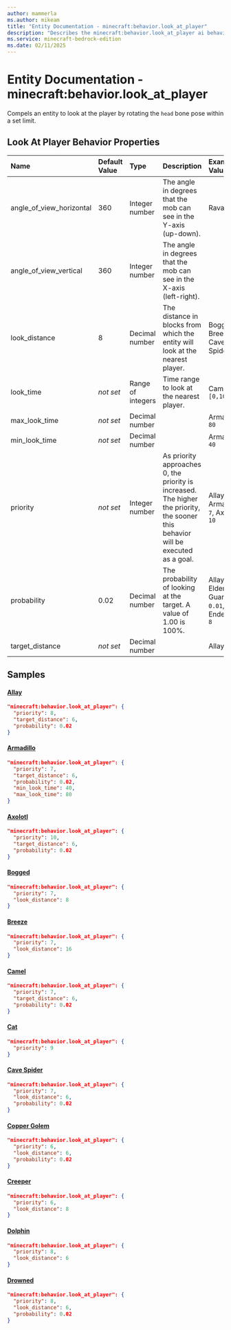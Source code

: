 ```yaml
---
author: mammerla
ms.author: mikeam
title: "Entity Documentation - minecraft:behavior.look_at_player"
description: "Describes the minecraft:behavior.look_at_player ai behavior component"
ms.service: minecraft-bedrock-edition
ms.date: 02/11/2025 
---
```


# Entity Documentation - minecraft:behavior.look_at_player

Compels an entity to look at the player by rotating the `head` bone pose within a set limit.


## Look At Player Behavior Properties

|Name       |Default Value |Type |Description |Example Values |
|:----------|:-------------|:----|:-----------|:------------- |
| angle_of_view_horizontal | 360 | Integer number | The angle in degrees that the mob can see in the Y-axis (up-down). | Ravager: `45` | 
| angle_of_view_vertical | 360 | Integer number | The angle in degrees that the mob can see in the X-axis (left-right). |  | 
| look_distance | 8 | Decimal number | The distance in blocks from which the entity will look at the nearest player. | Bogged: `8`, Breeze: `16`, Cave Spider: `6` | 
| look_time | *not set* | Range of integers | Time range to look at the nearest player. | Campghost: `[0,100]` | 
| max_look_time | *not set* | Decimal number |  | Armadillo: `80` | 
| min_look_time | *not set* | Decimal number |  | Armadillo: `40` | 
| priority | *not set* | Integer number | As priority approaches 0, the priority is increased. The higher the priority, the sooner this behavior will be executed as a goal. | Allay: `8`, Armadillo: `7`, Axolotl: `10` | 
| probability | 0.02 | Decimal number | The probability of looking at the target. A value of 1.00 is 100%. | Allay: `0.02`, Elder Guardian: `0.01`, Enderman: `8` | 
| target_distance | *not set* | Decimal number |  | Allay: `6` | 

## Samples

#### [Allay](https://github.com/Mojang/bedrock-samples/tree/preview/behavior_pack/entities/allay.json)


```json
"minecraft:behavior.look_at_player": {
  "priority": 8,
  "target_distance": 6,
  "probability": 0.02
}
```

#### [Armadillo](https://github.com/Mojang/bedrock-samples/tree/preview/behavior_pack/entities/armadillo.json)


```json
"minecraft:behavior.look_at_player": {
  "priority": 7,
  "target_distance": 6,
  "probability": 0.02,
  "min_look_time": 40,
  "max_look_time": 80
}
```

#### [Axolotl](https://github.com/Mojang/bedrock-samples/tree/preview/behavior_pack/entities/axolotl.json)


```json
"minecraft:behavior.look_at_player": {
  "priority": 10,
  "target_distance": 6,
  "probability": 0.02
}
```

#### [Bogged](https://github.com/Mojang/bedrock-samples/tree/preview/behavior_pack/entities/bogged.json)


```json
"minecraft:behavior.look_at_player": {
  "priority": 7,
  "look_distance": 8
}
```

#### [Breeze](https://github.com/Mojang/bedrock-samples/tree/preview/behavior_pack/entities/breeze.json)


```json
"minecraft:behavior.look_at_player": {
  "priority": 7,
  "look_distance": 16
}
```

#### [Camel](https://github.com/Mojang/bedrock-samples/tree/preview/behavior_pack/entities/camel.json)


```json
"minecraft:behavior.look_at_player": {
  "priority": 7,
  "target_distance": 6,
  "probability": 0.02
}
```

#### [Cat](https://github.com/Mojang/bedrock-samples/tree/preview/behavior_pack/entities/cat.json)


```json
"minecraft:behavior.look_at_player": {
  "priority": 9
}
```

#### [Cave Spider](https://github.com/Mojang/bedrock-samples/tree/preview/behavior_pack/entities/cave_spider.json)


```json
"minecraft:behavior.look_at_player": {
  "priority": 7,
  "look_distance": 6,
  "probability": 0.02
}
```

#### [Copper Golem](https://github.com/Mojang/bedrock-samples/tree/preview/behavior_pack/entities/copper_golem.json)


```json
"minecraft:behavior.look_at_player": {
  "priority": 6,
  "look_distance": 6,
  "probability": 0.02
}
```

#### [Creeper](https://github.com/Mojang/bedrock-samples/tree/preview/behavior_pack/entities/creeper.json)


```json
"minecraft:behavior.look_at_player": {
  "priority": 6,
  "look_distance": 8
}
```

#### [Dolphin](https://github.com/Mojang/bedrock-samples/tree/preview/behavior_pack/entities/dolphin.json)


```json
"minecraft:behavior.look_at_player": {
  "priority": 8,
  "look_distance": 6
}
```

#### [Drowned](https://github.com/Mojang/bedrock-samples/tree/preview/behavior_pack/entities/drowned.json)


```json
"minecraft:behavior.look_at_player": {
  "priority": 8,
  "look_distance": 6,
  "probability": 0.02
}
```

